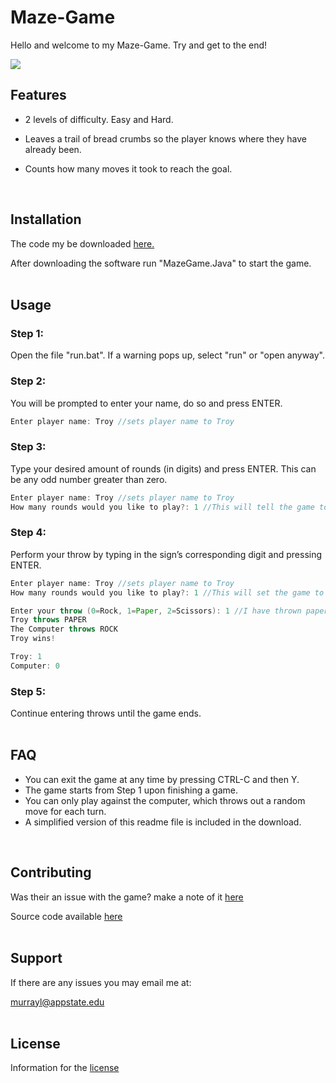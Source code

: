 # Maze-Game <a name="intro"></a>  
Hello and welcome to my Maze-Game. Try and get to the end!

<img src="https://www.wikihow.com/images/thumb/4/40/Draw-a-Basic-Maze-Step-11.jpg/aid1126872-v4-728px-Draw-a-Basic-Maze-Step-11.jpg.webp">

<br>  

## Features <a name="features"></a>  
* 2 levels of difficulty. Easy and Hard.

* Leaves a trail of bread crumbs so the player knows where they have already been.

* Counts how many moves it took to reach the goal.  
<br>  

## Installation <a name="install"></a>  

The code my be downloaded <a href="https://murrayl2.github.io/Maze-Game/">here.</a>

After downloading the software run "MazeGame.Java" to start the game.  
<br>  

## Usage <a name="usage"></a>  

### Step 1:

Open the file "run.bat".  If a warning pops up, select "run" or "open anyway".

### Step 2:

You will be prompted to enter your name, do so and press ENTER.
```java
Enter player name: Troy //sets player name to Troy
```

### Step 3:

Type your desired amount of rounds (in digits) and press ENTER. This can be any odd number greater than zero.
```java
Enter player name: Troy //sets player name to Troy
How many rounds would you like to play?: 1 //This will tell the game to play a best of 1 round
```
### Step  4:

Perform your throw by typing in the sign’s corresponding digit and pressing ENTER.
```java
Enter player name: Troy //sets player name to Troy
How many rounds would you like to play?: 1 //This will set the game to 1 round

Enter your throw (0=Rock, 1=Paper, 2=Scissors): 1 //I have thrown paper against the computer
Troy throws PAPER
The Computer throws ROCK
Troy wins!

Troy: 1
Computer: 0
```
### Step 5:

Continue entering throws until the game ends.  
<br>  

## FAQ <a name="FAQ"></a>  
* You can exit the game at any time by pressing CTRL-C and then Y.
* The game starts from Step 1 upon finishing a game.
* You can only play against the computer, which throws out a random move for each turn.
* A simplified version of this readme file is included in the download.  
<br>  

## Contributing <a name="con"></a>  
Was their an issue with the game? 
make a note of it [here](https://github.com/murrayl2/Maze-Game/issues)

Source code available [here](https://github.com/JDBrendel159/Rock-Paper-Scissors)  
<br>  

## Support <a name="support"></a>  
If there are any issues you may email me at:

murrayl@appstate.edu  
<br>  

## License <a name="license"></a>  
Information for the [license](https://choosealicense.com/licenses/mit/)
